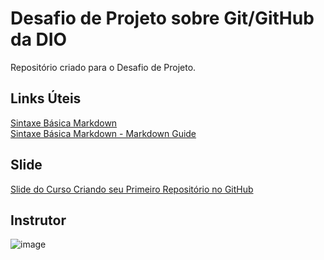 # Desafio de Projeto sobre Git/GitHub da DIO
Repositório criado para o Desafio de Projeto.

## Links Úteis
[Sintaxe Básica Markdown](https://docs.pipz.com/central-de-ajuda/learning-center/guia-basico-de-markdown#open)<br>
[Sintaxe Básica Markdown - Markdown Guide](https://www.markdownguide.org/basic-syntax/)

## Slide
[Slide do Curso Criando seu Primeiro Repositório no GitHub](https://drive.google.com/file/d/1IZu0qohv1JOmxjEra1lknDiiStU68bl4/view)

## Instrutor
![image](https://user-images.githubusercontent.com/27815136/133908435-0853f2e1-005d-4eab-b6ea-55ad5b2d0f54.png)
